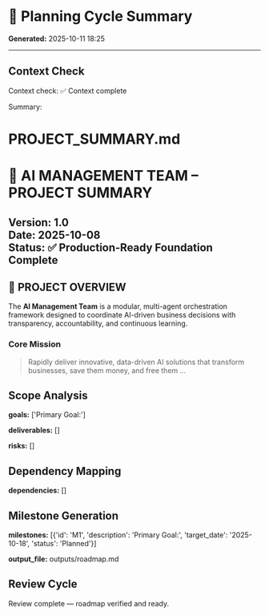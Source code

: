 # 🧾 Planning Cycle Summary

**Generated:** 2025-10-11 18:25

---

## Context Check

Context check: ✅ Context complete

Summary:
# PROJECT_SUMMARY.md
# 🎉 AI MANAGEMENT TEAM – PROJECT SUMMARY
**Version:** 1.0  
**Date:** 2025-10-08  
**Status:** ✅ Production-Ready Foundation Complete
---
## 🎯 PROJECT OVERVIEW
The **AI Management Team** is a modular, multi-agent orchestration framework designed to coordinate AI-driven business decisions with transparency, accountability, and continuous learning.
### Core Mission
> Rapidly deliver innovative, data-driven AI solutions that transform businesses, save them money, and free them ...



## Scope Analysis

**goals:** ['Primary Goal:']

**deliverables:** []

**risks:** []



## Dependency Mapping

**dependencies:** []



## Milestone Generation

**milestones:** [{'id': 'M1', 'description': 'Primary Goal:', 'target_date': '2025-10-18', 'status': 'Planned'}]

**output_file:** outputs/roadmap.md



## Review Cycle

Review complete — roadmap verified and ready.



